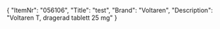 {
  "ItemNr": "056106",
  "Title": "test",
  "Brand": "Voltaren",
  "Description": "Voltaren T, dragerad tablett 25 mg"
}